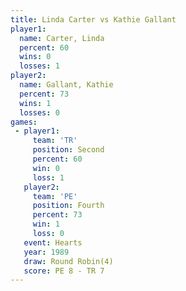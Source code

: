 ```yaml
---
title: Linda Carter vs Kathie Gallant
player1:               
  name: Carter, Linda  
  percent: 60          
  wins: 0              
  losses: 1            
player2:               
  name: Gallant, Kathie
  percent: 73          
  wins: 1              
  losses: 0            
games:
 - player1:          
     team: 'TR'      
     position: Second
     percent: 60     
     win: 0          
     loss: 1         
   player2:          
     team: 'PE'      
     position: Fourth
     percent: 73     
     win: 1          
     loss: 0         
   event: Hearts       
   year: 1989          
   draw: Round Robin(4)
   score: PE 8 - TR 7  
---
```

